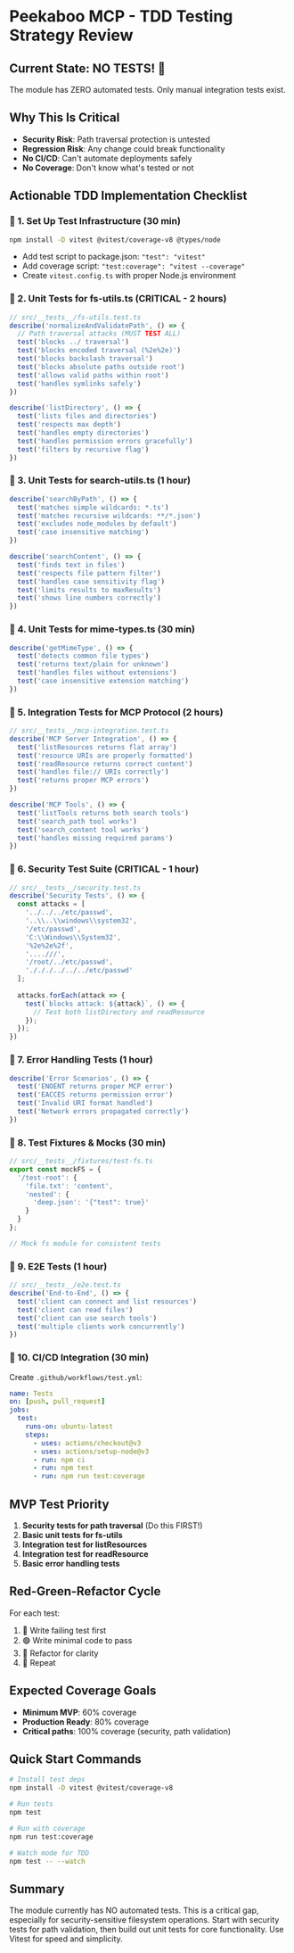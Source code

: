 # Peekaboo MCP - TDD Testing Strategy Review

## Current State: NO TESTS! 🚨
The module has ZERO automated tests. Only manual integration tests exist.

## Why This Is Critical
- **Security Risk**: Path traversal protection is untested
- **Regression Risk**: Any change could break functionality
- **No CI/CD**: Can't automate deployments safely
- **No Coverage**: Don't know what's tested or not

## Actionable TDD Implementation Checklist

### 🔲 1. Set Up Test Infrastructure (30 min)
```bash
npm install -D vitest @vitest/coverage-v8 @types/node
```
- Add test script to package.json: `"test": "vitest"`
- Add coverage script: `"test:coverage": "vitest --coverage"`
- Create `vitest.config.ts` with proper Node.js environment

### 🔲 2. Unit Tests for fs-utils.ts (CRITICAL - 2 hours)
```typescript
// src/__tests__/fs-utils.test.ts
describe('normalizeAndValidatePath', () => {
  // Path traversal attacks (MUST TEST ALL)
  test('blocks ../ traversal')
  test('blocks encoded traversal (%2e%2e)')
  test('blocks backslash traversal')
  test('blocks absolute paths outside root')
  test('allows valid paths within root')
  test('handles symlinks safely')
})

describe('listDirectory', () => {
  test('lists files and directories')
  test('respects max depth')
  test('handles empty directories')
  test('handles permission errors gracefully')
  test('filters by recursive flag')
})
```

### 🔲 3. Unit Tests for search-utils.ts (1 hour)
```typescript
describe('searchByPath', () => {
  test('matches simple wildcards: *.ts')
  test('matches recursive wildcards: **/*.json')
  test('excludes node_modules by default')
  test('case insensitive matching')
})

describe('searchContent', () => {
  test('finds text in files')
  test('respects file pattern filter')
  test('handles case sensitivity flag')
  test('limits results to maxResults')
  test('shows line numbers correctly')
})
```

### 🔲 4. Unit Tests for mime-types.ts (30 min)
```typescript
describe('getMimeType', () => {
  test('detects common file types')
  test('returns text/plain for unknown')
  test('handles files without extensions')
  test('case insensitive extension matching')
})
```

### 🔲 5. Integration Tests for MCP Protocol (2 hours)
```typescript
// src/__tests__/mcp-integration.test.ts
describe('MCP Server Integration', () => {
  test('listResources returns flat array')
  test('resource URIs are properly formatted')
  test('readResource returns correct content')
  test('handles file:// URIs correctly')
  test('returns proper MCP errors')
})

describe('MCP Tools', () => {
  test('listTools returns both search tools')
  test('search_path tool works')
  test('search_content tool works')
  test('handles missing required params')
})
```

### 🔲 6. Security Test Suite (CRITICAL - 1 hour)
```typescript
// src/__tests__/security.test.ts
describe('Security Tests', () => {
  const attacks = [
    '../../../etc/passwd',
    '..\\..\\windows\\system32',
    '/etc/passwd',
    'C:\\Windows\\System32',
    '%2e%2e%2f',
    '....///',
    '/root/../etc/passwd',
    './././../../../etc/passwd'
  ];
  
  attacks.forEach(attack => {
    test(`blocks attack: ${attack}`, () => {
      // Test both listDirectory and readResource
    });
  });
})
```

### 🔲 7. Error Handling Tests (1 hour)
```typescript
describe('Error Scenarios', () => {
  test('ENOENT returns proper MCP error')
  test('EACCES returns permission error')
  test('Invalid URI format handled')
  test('Network errors propagated correctly')
})
```

### 🔲 8. Test Fixtures & Mocks (30 min)
```typescript
// src/__tests__/fixtures/test-fs.ts
export const mockFS = {
  '/test-root': {
    'file.txt': 'content',
    'nested': {
      'deep.json': '{"test": true}'
    }
  }
};

// Mock fs module for consistent tests
```

### 🔲 9. E2E Tests (1 hour)
```typescript
// src/__tests__/e2e.test.ts
describe('End-to-End', () => {
  test('client can connect and list resources')
  test('client can read files')
  test('client can use search tools')
  test('multiple clients work concurrently')
})
```

### 🔲 10. CI/CD Integration (30 min)
Create `.github/workflows/test.yml`:
```yaml
name: Tests
on: [push, pull_request]
jobs:
  test:
    runs-on: ubuntu-latest
    steps:
      - uses: actions/checkout@v3
      - uses: actions/setup-node@v3
      - run: npm ci
      - run: npm test
      - run: npm run test:coverage
```

## MVP Test Priority

1. **Security tests for path traversal** (Do this FIRST!)
2. **Basic unit tests for fs-utils**
3. **Integration test for listResources**
4. **Integration test for readResource**
5. **Basic error handling tests**

## Red-Green-Refactor Cycle

For each test:
1. 🔴 Write failing test first
2. 🟢 Write minimal code to pass
3. 🔵 Refactor for clarity
4. 🔁 Repeat

## Expected Coverage Goals

- **Minimum MVP**: 60% coverage
- **Production Ready**: 80% coverage
- **Critical paths**: 100% coverage (security, path validation)

## Quick Start Commands

```bash
# Install test deps
npm install -D vitest @vitest/coverage-v8

# Run tests
npm test

# Run with coverage
npm run test:coverage

# Watch mode for TDD
npm test -- --watch
```

## Summary

The module currently has NO automated tests. This is a critical gap, especially for security-sensitive filesystem operations. Start with security tests for path validation, then build out unit tests for core functionality. Use Vitest for speed and simplicity.